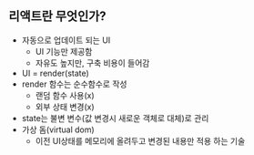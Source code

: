 ## 리액트란 무엇인가?
* 자동으로 업데이트 되는 UI
  * UI 기능만 제공함
  * 자유도 높지만, 구축 비용이 들어감
* UI = render(state)
* render 함수는 순수함수로 작성
  * 랜덤 함수 사용(x)
  * 외부 상태 변경(x)
* state는 불변 변수(값 변경시 새로운 객체로 대체)로 관리
* 가상 돔(virtual dom)
  * 이전 UI상태를 메모리에 올려두고 변경된 내용만 적용 하는 기술